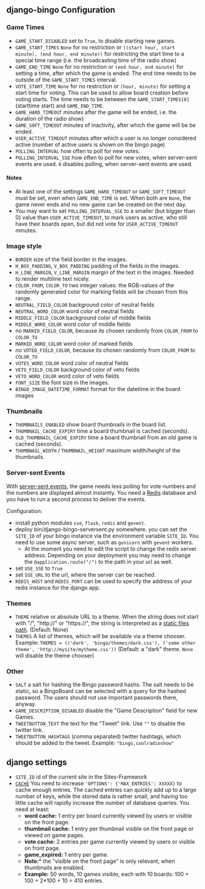 django-bingo Configuration
-------------

### Game Times

* ```GAME_START_DISABLED``` set to ```True```, to disable starting new games.
* ```GAME_START_TIMES``` ```None``` for no restriction or ```((start hour, start minute), (end hour, end minute))``` for restricting the start time to a special time range (i.e. the broadcasting time of the radio show)
* ```GAME_END_TIME``` ```None``` for no restriction or ```(end hour, end minute)``` for setting a time, after which the game is ended. The end time needs to be outside of the ```GAME_START_TIMES``` interval.
* ```VOTE_START_TIME``` ```None``` for no restriction or ```(hour, minute)``` for setting a start time for voting. This can be used to allow board creation before voting starts. The time needs to be between the ```GAME_START_TIMES[0]```(starttime start) and ```GAME_END_TIME```.
* ```GAME_HARD_TIMEOUT``` minutes after the game will be ended, i.e. the duration of the radio show)
* ```GAME_SOFT_TIMEOUT``` minutes of inactivity, after which the game will be be ended.
* ```USER_ACTIVE_TIMEOUT``` minutes after which a user is no longer considered active (number of active users is shown on the bingo page)
* ```POLLING_INTERVAL``` how often to poll for new votes.
* ```POLLING_INTERVAL_SSE``` how often to poll for new votes, when server-sent events are used. ```0``` disables polling, when server-sent events are used.

#### Notes
* At least one of the settings ```GAME_HARD_TIMEOUT``` or ```GAME_SOFT_TIMEOUT``` must be set, even when ```GAME_END_TIME``` is set. When both are ```None```, the game never ends and no new game can be created on the next day.
* You may want to set ```POLLING_INTERVAL_SSE``` to a smaller (but bigger than 0) value than ```USER_ACTIVE_TIMEOUT```, to mark users as active, who still have their boards open, but did not vote for ```USER_ACTIVE_TIMEOUT``` minutes.

### Image style

* ```BORDER``` size of the field border in the images.
* ```H_BOX_PADDING```, ```V_BOX_PADDING``` padding of the fields in the images.
* ```H_LINE_MARGIN```, ```V_LINE_MARGIN``` margin of the text in the images. Needed to render multiline text nicely.
* ```COLOR_FROM```, ```COLOR_TO``` two integer values. the RGB-values of the randomly generated color for marking fields will be chosen from this range.
* ```NEUTRAL_FIELD_COLOR``` background color of neutral fields
* ```NEUTRAL_WORD_COLOR``` word color of neutral fields
* ```MIDDLE_FIELD_COLOR``` background color of middle fields
* ```MIDDLE_WORD_COLOR``` word color of middle fields
* no ```MARKED_FIELD_COLOR```, because its chosen randomly from ```COLOR_FROM``` to ```COLOR_TO```
* ```MARKED_WORD_COLOR``` word color of marked fields
* no ```VOTED_FIELD_COLOR```, because its chosen randomly from ```COLOR_FROM``` to ```COLOR_TO```
* ```VOTES_WORD_COLOR``` word color of neutral fields
* ```VETO_FIELD_COLOR``` background color of veto fields
* ```VETO_WORD_COLOR``` word color of veto fields
* ```FONT_SIZE``` the font size in the images.
* ```BINGO_IMAGE_DATETIME_FORMAT``` format for the datetime in the board images

### Thumbnails

* ```THUMBNAILS_ENABLED``` show board thumbnails in the board list.
* ```THUMBNAIL_CACHE_EXPIRY``` time a board thumbnail is cached (seconds).
* ```OLD_THUMBNAIL_CACHE_EXPIRY``` time a board thumbnail from an old game is cached (seconds).
* ```THUMBNAIL_WIDTH``` / ```THUMBNAIL_HEIGHT``` maximum width/height of the thumbnails.

### Server-sent Events

With [server-sent events](http://www.html5rocks.com/en/tutorials/eventsource/basics/), the game needs less polling for vote numbers and the numbers are displayed almost instantly. You need a [Redis](http://redis.io/) database and you have to run a second process to deliver the events.

Configuration:

* install python modules ```sse```, ```flask```, ```redis``` and ```gevent```.
* deploy bin/django-bingo-serversent.py somewhere. you can set the ```SITE_ID``` of your bingo instance via the environment variable ```SITE_ID```. You need to use some async server, such as ```gunicorn``` with ```gevent``` workers.
  * At the moment you need to edit the script to change the redis server address. Depending on your deployment you may need to change the ```@application.route("/")``` to the path in your url as well.
* set ```USE_SSE``` to ```True```
* set ```SSE_URL``` to the url, where the server can be reached.
* ```REDIS_HOST``` and ```REDIS_PORT``` can be used to specify the address of your redis instance for the django app.

### Themes

* ```THEME``` relative or absolute URL to a theme. When the string does not start with "/", "http://" or "https://", the string is interpreted as a [static files path](https://docs.djangoproject.com/en/1.8/ref/contrib/staticfiles/). (Default: None)
* ```THEMES``` A list of themes, which will be available via a theme chooser. Example: ```THEMES = (('dark', 'bingo/themes/dark.css'), ('some other theme', 'http://mysite/mytheme.css'))``` (Default: a "dark" theme. ```None``` will disable the theme chooser)

### Other

* ```SALT``` a salt for hashing the Bingo password hashs. The salt needs to be static, so a BingoBoard can be selected with a query for the hashed password. The users should not use important passwords there, anyway.
* ```GAME_DESCRIPTION_DISABLED``` disable the "Game Description" field for new Games.
* ```TWEETBUTTON_TEXT``` the text for the "Tweet" link. Use ```""``` to disable the twitter link.
* ```TWEETBUTTON_HASHTAGS``` (comma separated) twitter hashtags, which should be added to the tweet. Example: ```"bingo,coolradioshow"```

## django settings

* ```SITE_ID``` id of the current site in the Sites-Framework
* [```CACHE```](https://docs.djangoproject.com/en/1.8/topics/cache/#setting-up-the-cache)
  You need to increase ```'OPTIONS': {'MAX_ENTRIES': XXXXX}``` to cache enough entries.
  The cached entries can quickly add up to a large number of keys, while the stored data is rather small,
  and having too little cache will rapidly increase the number of database queries.
  You need at least:
  * **word cache:** 1 entry per board currently viewed by users or visible on the front page.
  * **thumbnail cache:** 1 entry per thumbnail visible on the front page or viewed on game pages.
  * **vote cache:** 2 entries per game currently viewed by users or visible on front page.
  * **game_expired:** 1 entry per game.
  * **Note:*** the "visible on the front page" is only relevant, when thumbnails are enabled.
  * **Example:** 50 words, 10 games visible, each with 10 boards: 100 + 100 + 2*100 + 10 = 410 entries.
